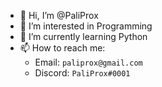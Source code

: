 - 👋 Hi, I’m @PaliProx
- 👀 I’m interested in Programming
- 🌱 I’m currently learning Python
- 📫 How to reach me:
  - Email: `paliprox@gmail.com`
  - Discord: `PaliProx#0001`
